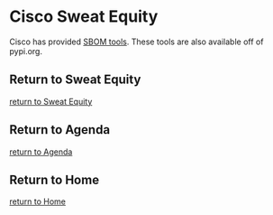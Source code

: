 # Cisco Sweat Equity

Cisco has provided [SBOM tools](https://github.com/sbomtools).  These tools are also available off of pypi.org.


## Return to Sweat Equity
[return to Sweat Equity](../../SweatEquity)

## Return to Agenda
[return to Agenda](../../Agenda)

## Return to Home
[return to Home](../../index.md)
